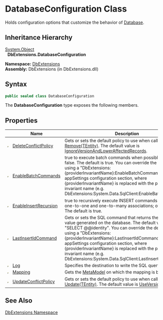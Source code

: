 DatabaseConfiguration Class
===========================
Holds configuration options that customize the behavior of [Database][1].


Inheritance Hierarchy
---------------------
[System.Object][2]  
  **DbExtensions.DatabaseConfiguration**  

**Namespace:** [DbExtensions][3]  
**Assembly:** DbExtensions (in DbExtensions.dll)

Syntax
------

```csharp
public sealed class DatabaseConfiguration
```

The **DatabaseConfiguration** type exposes the following members.


Properties
----------

                   | Name                       | Description                                                                                                                                                                                                                                                                                                                                                                                                                            
------------------ | -------------------------- | -------------------------------------------------------------------------------------------------------------------------------------------------------------------------------------------------------------------------------------------------------------------------------------------------------------------------------------------------------------------------------------------------------------------------------------- 
![Public property] | [DeleteConflictPolicy][4]  | Gets or sets the default policy to use when calling [Remove(TEntity)][5]. The default value is [IgnoreVersionAndLowerAffectedRecords][6].                                                                                                                                                                                                                                                                                              
![Public property] | [EnableBatchCommands][7]   | true to execute batch commands when possible; otherwise, false. The default is true. You can override the default value using a "DbExtensions:{providerInvariantName}:EnableBatchCommands" entry in the appSettings configuration section, where {providerInvariantName} is replaced with the provider invariant name (e.g. DbExtensions:System.Data.SqlClient:EnableBatchCommands).                                                   
![Public property] | [EnableInsertRecursion][8] | true to recursively execute INSERT commands for the entity's one-to-one and one-to-many associations; otherwise, false. The default is true.                                                                                                                                                                                                                                                                                           
![Public property] | [LastInsertIdCommand][9]   | Gets or sets the SQL command that returns the last identity value generated on the database. The default value is "SELECT @@identity". You can override the default value using a "DbExtensions:{providerInvariantName}:LastInsertIdCommand" entry in the appSettings configuration section, where {providerInvariantName} is replaced with the provider invariant name (e.g. DbExtensions:System.Data.SqlClient:LastInsertIdCommand). 
![Public property] | [Log][10]                  | Specifies the destination to write the SQL query or command.                                                                                                                                                                                                                                                                                                                                                                           
![Public property] | [Mapping][11]              | Gets the [MetaModel][12] on which the mapping is based.                                                                                                                                                                                                                                                                                                                                                                                
![Public property] | [UpdateConflictPolicy][13] | Gets or sets the default policy to use when calling [Update(TEntity)][14]. The default value is [UseVersion][6].                                                                                                                                                                                                                                                                                                                       


See Also
--------
[DbExtensions Namespace][3]  

[1]: ../Database/README.md
[2]: http://msdn.microsoft.com/en-us/library/e5kfa45b
[3]: ../README.md
[4]: DeleteConflictPolicy.md
[5]: ../SqlTable_1/Remove.md
[6]: ../ConcurrencyConflictPolicy/README.md
[7]: EnableBatchCommands.md
[8]: EnableInsertRecursion.md
[9]: LastInsertIdCommand.md
[10]: Log.md
[11]: Mapping.md
[12]: http://msdn.microsoft.com/en-us/library/bb534568
[13]: UpdateConflictPolicy.md
[14]: ../SqlTable_1/Update.md
[Public property]: ../../_icons/pubproperty.gif "Public property"